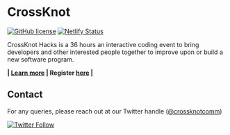 # CrossKnot

[![GitHub license](https://img.shields.io/github/license/crossknot-community/crossknot?logo=github)](https://github.com/crossknot-community/crossknot) [![Netlify Status](https://api.netlify.com/api/v1/badges/5db1707b-ce4c-4b46-ba80-3b8d09ba019f/deploy-status)](https://app.netlify.com/sites/crossknothacks/deploys)

CrossKnot Hacks is a 36 hours an interactive coding event to bring developers and other interested people together to improve upon or build a new software program.

**| [Learn more](https://crossknothacks.co/) | Register [here](https://crossknothacks.devfolio.co/) |**
      
## Contact

For any queries, please reach out at our Twitter handle ([@crossknotcomm](https://twitter.com/crossknotcomm))

[![Twitter Follow](https://img.shields.io/twitter/follow/crossknotcomm.svg?style=social)](https://twitter.com/crossknotcomm)

